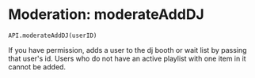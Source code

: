 Moderation: moderateAddDJ
====

```
API.moderateAddDJ(userID)
```

If you have permission, adds a user to the dj booth or wait list by passing that user's id. Users who do not have an active playlist with one item in it cannot be added.
